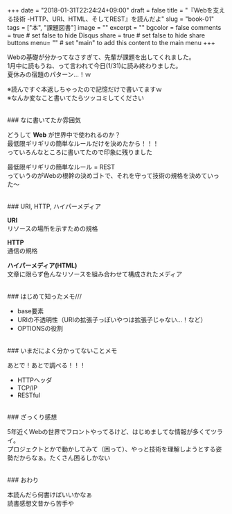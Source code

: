 +++
date = "2018-01-31T22:24:24+09:00"
draft = false
title = "『Webを支える技術 -HTTP、URI、HTML、そしてREST』を読んだよ"
slug = "book-01"
tags = ["本", "課題図書"]
image = ""
excerpt = ""
bgcolor = false
comments = true	# set false to hide Disqus
share = true	# set false to hide share buttons
menu= ""		# set "main" to add this content to the main menu
+++

Webの基礎が分かってなさすぎて、先輩が課題を出してくれました。  
1月中に読もうね、って言われて今日(1/31)に読み終わりました。  
夏休みの宿題のパターン...！ｗ  

※読んですぐ本返しちゃったので記憶だけで書いてますｗ  
※なんか変なこと書いてたらツッコミしてください  

<br>
### なに書いてたか雰囲気

どうして **Web** が世界中で使われるのか？  
最低限ギリギリの簡単なルールだけを決めたから！！！  
っていろんなところに書いてたので印象に残りました  

最低限ギリギリの簡単なルール = REST  
っていうのがWebの根幹の決めゴトで、それを守って技術の規格を決めていった〜  

<br>
### URI, HTTP, ハイパーメディア

**URI**  
リソースの場所を示すための規格  

**HTTP**  
通信の規格   

**ハイパーメディア(HTML)**  
文章に限らず色んなリソースを組み合わせて構成されたメディア  

<br>
### はじめて知ったメモ///

- base要素  
- URIの不透明性（URIの拡張子っぽいやつは拡張子じゃない…！など）  
- OPTIONSの役割  

<br>
### いまだによく分かってないことメモ  

あとで！あとで調べる！！！

- HTTPヘッダ  
- TCP/IP  
- RESTful  

<br>
### ざっくり感想  

5年近くWebの世界でフロントやってるけど、はじめましてな情報が多くてツライ。  
プロジェクトとかで動かしてみて（困って）、やっと技術を理解しようとする姿勢だからなぁ。たくさん困るしかない  

<br>
### おわり 

本読んだら何書けばいいかなぁ  
読書感想文昔から苦手や